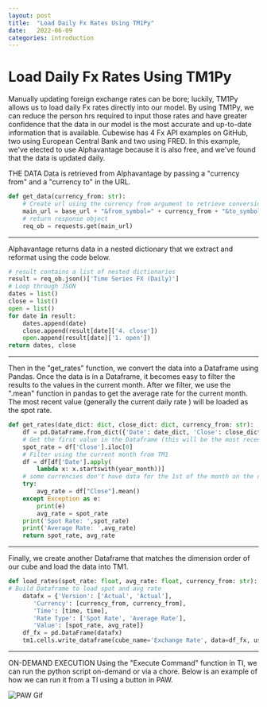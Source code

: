 ```yaml
---
layout: post
title:  "Load Daily Fx Rates Using TM1Py"
date:   2022-06-09
categories: introduction
---
```


Load Daily Fx Rates Using TM1Py
=====

Manually updating foreign exchange rates can be bore; luckily, TM1Py allows us to load daily Fx rates directly into our model. By using TM1Py, we can reduce the person hrs required to input those rates and have greater confidence that the data in our model is the most accurate and up-to-date information that is available. 
Cubewise has 4 Fx API examples on GitHub, two using European Central Bank and two using FRED. In this example, we've elected to use Alphavantage because it is also free, and we've found that the data is updated daily.

THE DATA
Data is retrieved from Alphavantage by passing a "currency from" and a "currency to" in the URL. 
 
``` python 
def get_data(currency_from: str):
    # Create url using the currency from argument to retrieve conversion rates
    main_url = base_url + "&from_symbol=" + currency_from + "&to_symbol=" + to_currency + "&apikey=" + api_key + "&outputsize=full" + "&datatype=json"
    # return response object
    req_ob = requests.get(main_url)
```
_____

Alphavantage returns data in a nested dictionary that we extract and reformat using the code below.

``` python 
# result contains a list of nested dictionaries
result = req_ob.json()['Time Series FX (Daily)']
# Loop through JSON
dates = list()
close = list()
open = list()
for date in result:
    dates.append(date)
    close.append(result[date]['4. close'])
    open.append(result[date]['1. open'])
return dates, close
```
_____

Then in the "get_rates" function, we convert the data into a Dataframe using Pandas. Once the data is in a Dataframe, it becomes easy to filter the results to the values in the current month. After we filter, we use the ".mean" function in pandas to get the average rate for the current month. The most recent value (generally the current daily rate ) will be loaded as the spot rate.

``` python 
def get_rates(date_dict: dict, close_dict: dict, currency_from: str):
    df = pd.DataFrame.from_dict({'Date': date_dict, 'Close': close_dict})
    # Get the first value in the Dataframe (this will be the most recent date they have)
    spot_rate = df['Close'].iloc[0]
    # Filter using the current month from TM1
    df = df[df['Date'].apply(
        lambda x: x.startswith(year_month))]
    # some currencies don't have data for the 1st of the month on the day; this will handle for that
    try:
        avg_rate = df["Close"].mean()
    except Exception as e:
        print(e)
        avg_rate = spot_rate
    print('Spot Rate: ',spot_rate)
    print('Average Rate: ',avg_rate)
    return spot_rate, avg_rate
```
_____

Finally, we create another Dataframe that matches the dimension order of our cube and load the data into TM1.

``` python 
def load_rates(spot_rate: float, avg_rate: float, currency_from: str):
# Build Dataframe to load spot and avg rate
    datafx = {'Version': ['Actual', 'Actual'],
       'Currency': [currency_from, currency_from],
       'Time': [time, time],
       'Rate Type': ['Spot Rate', 'Average Rate'],
       'Value': [spot_rate, avg_rate]}
    df_fx = pd.DataFrame(datafx)
    tm1.cells.write_dataframe(cube_name='Exchange Rate', data=df_fx, use_ti=True, skip_non_updateable=True)
  ```
_____

ON-DEMAND EXECUTION
Using the "Execute Command" function in TI, we can run the python script on-demand or via a chore. Below is an example of how we can run it from a TI using a button in PAW.


![PAW Gif](https://github.com/cubewise-code/tm1py-tales/blob/master/_images/2022-06-09-load-fx-rates.gif?raw=true)  
